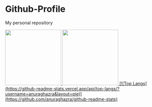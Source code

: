 # Github-Profile
My personal repository

<p align="left">
<a href="https://github.com/R1zarD9K">
  <img height="180em" src="https://github-readme-stats-eight-theta.vercel.app/api?username=R1zarD9K&show_icons=true&theme=algolia&include_all_commits=true&count_private=true"/> <img height="180em" src="https://github-readme-stats-eight-theta.vercel.app/api/top-langs/?username=R1zarD9K&layout=compact&langs_count=8&theme=algolia"/> [![Top Langs](https://github-readme-stats.vercel.app/api/top-langs/?username=anuraghazra&layout=pie)](https://github.com/anuraghazra/github-readme-stats)
</a>
</p>
